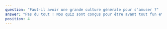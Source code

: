 ```yaml
---
question: "Faut-il avoir une grande culture générale pour s'amuser ?"
answer: "Pas du tout ! Nos quiz sont conçus pour être avant tout fun et accessibles. Les thèmes sont variés (musique, cinéma, sport, insolite...) et les questions font autant appel à la logique et à la rapidité qu'aux connaissances pures. L'objectif est de s'amuser en équipe avant de gagner."
position: 4
---
```

